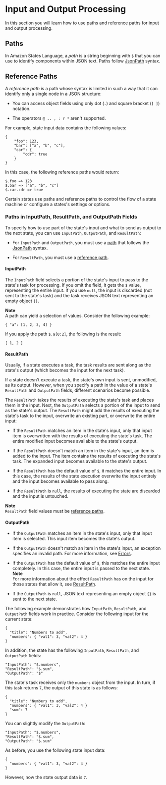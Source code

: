 # Input and Output Processing<a name="amazon-states-language-input-output-processing"></a>

In this section you will learn how to use paths and reference paths for input and output processing\.

## Paths<a name="amazon-states-language-paths"></a>

In Amazon States Language, a *path* is a string beginning with `$` that you can use to identify components within JSON text\. Paths follow [JsonPath](https://github.com/json-path/JsonPath) syntax\.

## Reference Paths<a name="amazon-states-language-reference-paths"></a>

A *reference path* is a path whose syntax is limited in such a way that it can identify only a single node in a JSON structure:

+ You can access object fields using only dot \(`.`\) and square bracket \(`[ ]`\) notation\.

+ The operators `@ .. , : ? *` aren't supported\.

For example, state input data contains the following values:

```
{
    "foo": 123,
    "bar": ["a", "b", "c"],
    "car": {
        "cdr": true
    }
}
```

In this case, the following reference paths would return:

```
$.foo => 123
$.bar => ["a", "b", "c"]
$.car.cdr => true
```

Certain states use paths and reference paths to control the flow of a state machine or configure a states's settings or options\.

### Paths in InputPath, ResultPath, and OutputPath Fields<a name="amazon-states-language-path-types"></a>

To specify how to use part of the state's input and what to send as output to the next state, you can use `InputPath`, `OutputPath`, and `ResultPath`:

+ For `InputPath` and `OutputPath`, you must use a [path](#amazon-states-language-paths) that follows the [JsonPath](https://github.com/json-path/JsonPath) syntax\.

+ For `ResultPath`, you must use a [reference path](#amazon-states-language-reference-paths)\.

#### InputPath<a name="amazon-states-language-inputpath"></a>

The `InputPath` field selects a portion of the state's input to pass to the state's task for processing\. If you omit the field, it gets the `$` value, representing the entire input\. If you use `null`, the input is discarded \(not sent to the state's task\) and the task receives JSON text representing an empty object `{}`\.

**Note**  
A path can yield a selection of values\. Consider the following example:  

```
{ "a": [1, 2, 3, 4] }
```
If you apply the path `$.a[0:2]`, the following is the result:  

```
[ 1, 2 ]
```

#### ResultPath<a name="amazon-states-language-resultpath"></a>

Usually, if a state executes a task, the task results are sent along as the state's output \(which becomes the input for the next task\)\.

If a state doesn't execute a task, the state's own input is sent, unmodified, as its output\. However, when you specify a path in the value of a state's `ResultPath` and `OutputPath` fields, different scenarios become possible\.

The `ResultPath` takes the results of executing the state's task and places them in the input\. Next, the `OutputPath` selects a portion of the input to send as the state's output\. The `ResultPath` might add the results of executing the state's task to the input, overwrite an existing part, or overwrite the entire input:

+ If the `ResultPath` matches an item in the state's input, only that input item is overwritten with the results of executing the state's task\. The entire modified input becomes available to the state's output\.

+ If the `ResultPath` doesn't match an item in the state's input, an item is added to the input\. The item contains the results of executing the state's task\. The expanded input becomes available to the state's output\.

+ If the `ResultPath` has the default value of `$`, it matches the entire input\. In this case, the results of the state execution overwrite the input entirely and the input becomes available to pass along\.

+ If the `ResultPath` is `null`, the results of executing the state are discarded and the input is untouched\.

**Note**  
 `ResultPath` field values must be [reference paths](#amazon-states-language-reference-paths)\.

#### OutputPath<a name="amazon-states-language-outputpath"></a>

+ If the `OutputPath` matches an item in the state's input, only that input item is selected\. This input item becomes the state's output\.

+ If the `OutputPath` doesn't match an item in the state's input, an exception specifies an invalid path\. For more information, see [Errors](amazon-states-language-errors.md)\.

+ If the `OutputPath` has the default value of `$`, this matches the entire input completely\. In this case, the entire input is passed to the next state\.
**Note**  
For more information about the effect `ResultPath` has on the input for those states that allow it, see [ResultPath](#amazon-states-language-resultpath)\.

+ If the `OutputPath` is `null`, JSON text representing an empty object `{}` is sent to the next state\.

The following example demonstrates how `InputPath`, `ResultPath`, and `OutputPath` fields work in practice\. Consider the following input for the current state:

```
{
  "title": "Numbers to add",
  "numbers": { "val1": 3, "val2": 4 }
}
```

In addition, the state has the following `InputPath`, `ResultPath`, and `OutputPath` fields:

```
"InputPath": "$.numbers",
"ResultPath": "$.sum",
"OutputPath": "$"
```

The state's task receives only the `numbers` object from the input\. In turn, if this task returns `7`, the output of this state is as follows:

```
{
  "title": "Numbers to add",
  "numbers": { "val1": 3, "val2": 4 }
  "sum": 7
}
```

You can slightly modify the `OutputPath`:

```
"InputPath": "$.numbers",
"ResultPath": "$.sum",
"OutputPath": "$.sum"
```

As before, you use the following state input data:

```
{
  "numbers": { "val1": 3, "val2": 4 }
}
```

However, now the state output data is `7`\.